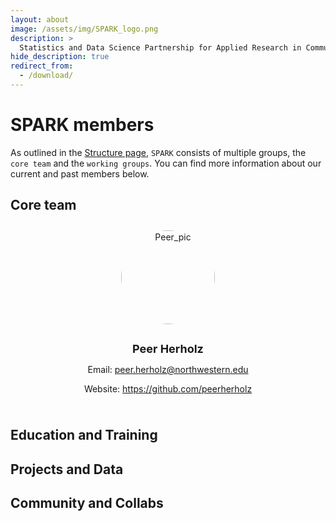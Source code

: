 ```yaml
---
layout: about
image: /assets/img/SPARK_logo.png
description: >
  Statistics and Data Science Partnership for Applied Research in Communication Sciences and Disorders.
hide_description: true
redirect_from:
  - /download/
---
```


# SPARK members

As outlined in the [Structure page](https://spark-csd.github.io/structure/), `SPARK` consists of multiple groups, the `core team` and the `working groups`. You can find more information about our current and past members below. 

## Core team

<div style="display: flex; justify-content: space-around; flex-wrap: wrap;">
  <div style="margin: 10px; text-align: center;">
    <img src="https://media.licdn.com/dms/image/D4E03AQEST3j9Swsz3g/profile-displayphoto-shrink_400_400/0/1684930571155?e=1721260800&v=beta&t=MNtb6fIIiHmxewNBVECSq0jCUX9iHcBHZGAk5-In3kM" alt="Peer_pic" style="width: 150px; height: 150px; border-radius: 50%; object-fit: cover; margin-bottom: 4px;">
    <h3 style="margin-bottom: 5px; font-size: 18px;">Peer Herholz</h3>
    <p style="margin-bottom: 2px; font-size: 14px;">Email: <a href="mailto:peer.herholz@northwestern.edu">peer.herholz@northwestern.edu</a></p>
    <p style="font-size: 14px;">Website: <a href="https://github.com/peerherholz">https://github.com/peerherholz</a></p>
  </div>
</div>

## Education and Training

## Projects and Data

## Community and Collabs